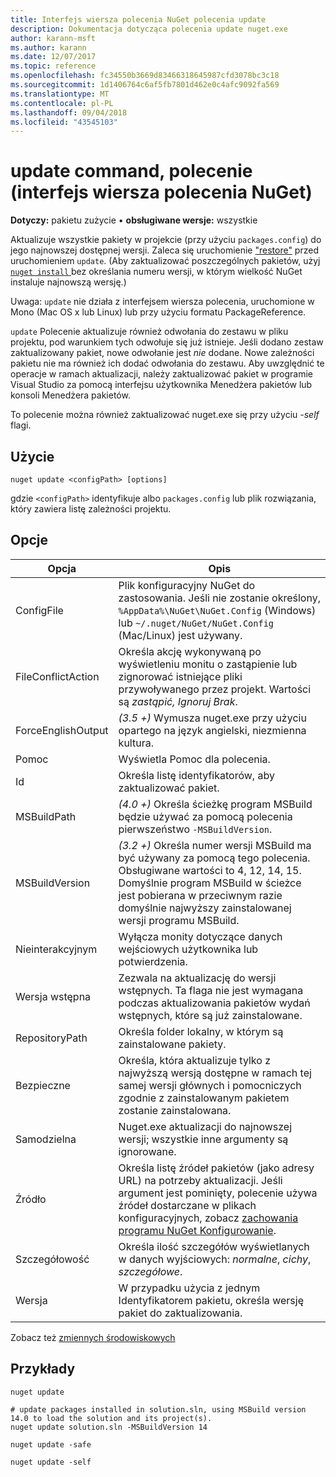 ```yaml
---
title: Interfejs wiersza polecenia NuGet polecenia update
description: Dokumentacja dotycząca polecenia update nuget.exe
author: karann-msft
ms.author: karann
ms.date: 12/07/2017
ms.topic: reference
ms.openlocfilehash: fc34550b3669d83466318645987cfd3078bc3c18
ms.sourcegitcommit: 1d1406764c6af5fb7801d462e0c4afc9092fa569
ms.translationtype: MT
ms.contentlocale: pl-PL
ms.lasthandoff: 09/04/2018
ms.locfileid: "43545103"
---
```

# <a name="update-command-nuget-cli"></a>update command, polecenie (interfejs wiersza polecenia NuGet)

**Dotyczy:** pakietu zużycie &bullet; **obsługiwane wersje:** wszystkie

Aktualizuje wszystkie pakiety w projekcie (przy użyciu `packages.config`) do jego najnowszej dostępnej wersji. Zaleca się uruchomienie ["restore"](cli-ref-restore.md) przed uruchomieniem `update`. (Aby zaktualizować poszczególnych pakietów, użyj [ `nuget install` ](cli-ref-install.md) bez określania numeru wersji, w którym wielkość NuGet instaluje najnowszą wersję.)

Uwaga: `update` nie działa z interfejsem wiersza polecenia, uruchomione w Mono (Mac OS x lub Linux) lub przy użyciu formatu PackageReference.

`update` Polecenie aktualizuje również odwołania do zestawu w pliku projektu, pod warunkiem tych odwołuje się już istnieje. Jeśli dodano zestaw zaktualizowany pakiet, nowe odwołanie jest *nie* dodane. Nowe zależności pakietu nie ma również ich dodać odwołania do zestawu. Aby uwzględnić te operacje w ramach aktualizacji, należy zaktualizować pakiet w programie Visual Studio za pomocą interfejsu użytkownika Menedżera pakietów lub konsoli Menedżera pakietów.

To polecenie można również zaktualizować nuget.exe się przy użyciu *-self* flagi.

## <a name="usage"></a>Użycie

```cli
nuget update <configPath> [options]
```

gdzie `<configPath>` identyfikuje albo `packages.config` lub plik rozwiązania, który zawiera listę zależności projektu.

## <a name="options"></a>Opcje

| Opcja | Opis |
| --- | --- |
| ConfigFile | Plik konfiguracyjny NuGet do zastosowania. Jeśli nie zostanie określony, `%AppData%\NuGet\NuGet.Config` (Windows) lub `~/.nuget/NuGet/NuGet.Config` (Mac/Linux) jest używany.|
| FileConflictAction | Określa akcję wykonywaną po wyświetleniu monitu o zastąpienie lub zignorować istniejące pliki przywoływanego przez projekt. Wartości są *zastąpić, Ignoruj Brak*. |
| ForceEnglishOutput | *(3.5 +)* Wymusza nuget.exe przy użyciu opartego na język angielski, niezmienna kultura. |
| Pomoc | Wyświetla Pomoc dla polecenia. |
| Id | Określa listę identyfikatorów, aby zaktualizować pakiet. |
| MSBuildPath | *(4.0 +)*  Określa ścieżkę program MSBuild będzie używać za pomocą polecenia pierwszeństwo `-MSBuildVersion`. |
| MSBuildVersion | *(3.2 +)*  Określa numer wersji MSBuild ma być używany za pomocą tego polecenia. Obsługiwane wartości to 4, 12, 14, 15. Domyślnie program MSBuild w ścieżce jest pobierana w przeciwnym razie domyślnie najwyższy zainstalowanej wersji programu MSBuild. |
| Nieinterakcyjnym | Wyłącza monity dotyczące danych wejściowych użytkownika lub potwierdzenia. |
| Wersja wstępna | Zezwala na aktualizację do wersji wstępnych. Ta flaga nie jest wymagana podczas aktualizowania pakietów wydań wstępnych, które są już zainstalowane. |
| RepositoryPath | Określa folder lokalny, w którym są zainstalowane pakiety. |
| Bezpieczne | Określa, która aktualizuje tylko z najwyższą wersją dostępne w ramach tej samej wersji głównych i pomocniczych zgodnie z zainstalowanym pakietem zostanie zainstalowana. |
| Samodzielna | Nuget.exe aktualizacji do najnowszej wersji; wszystkie inne argumenty są ignorowane. |
| Źródło | Określa listę źródeł pakietów (jako adresy URL) na potrzeby aktualizacji. Jeśli argument jest pominięty, polecenie używa źródeł dostarczane w plikach konfiguracyjnych, zobacz [zachowania programu NuGet Konfigurowanie](../consume-packages/configuring-nuget-behavior.md). |
| Szczegółowość | Określa ilość szczegółów wyświetlanych w danych wyjściowych: *normalne*, *cichy*, *szczegółowe*. |
| Wersja | W przypadku użycia z jednym Identyfikatorem pakietu, określa wersję pakiet do zaktualizowania. |

Zobacz też [zmiennych środowiskowych](cli-ref-environment-variables.md)

## <a name="examples"></a>Przykłady

```cli
nuget update

# update packages installed in solution.sln, using MSBuild version 14.0 to load the solution and its project(s).
nuget update solution.sln -MSBuildVersion 14

nuget update -safe

nuget update -self
```
